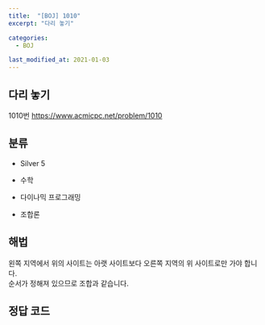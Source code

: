 ```yaml
---
title:  "[BOJ] 1010"
excerpt: "다리 놓기"

categories:
  - BOJ

last_modified_at: 2021-01-03
---
```


## 다리 놓기

1010번 <https://www.acmicpc.net/problem/1010>

## 분류
* Silver 5

* 수학
* 다이나믹 프로그래밍
* 조합론

## 해법
왼쪽 지역에서 위의 사이트는 아랫 사이트보다 오른쪽 지역의 위 사이트로만 가야 합니다.<br>
순서가 정해져 있으므로 조합과 같습니다.

## 정답 코드
<script src="https://gist.github.com/Geniemo/3cf5a70ae1baeb4c341ac5c1f1e65c94.js"></script>